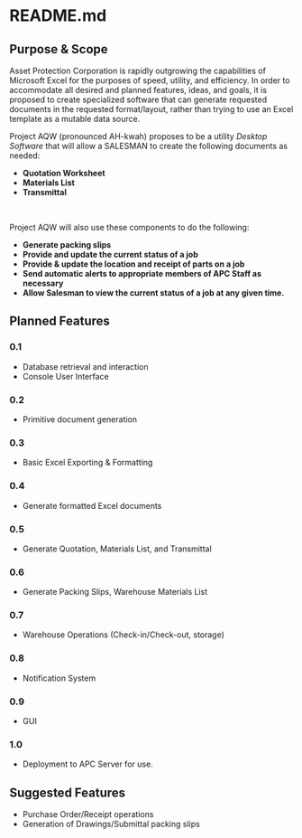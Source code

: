 # README.md #

## Purpose & Scope ##
Asset Protection Corporation is rapidly outgrowing the capabilities of Microsoft Excel for the purposes of speed, utility, and efficiency. In order to accommodate all desired and planned features, ideas, and goals, it is proposed to create specialized software that can generate requested documents in the requested format/layout, rather than trying to use an Excel template as a mutable data source.

Project AQW (pronounced AH-kwah) proposes to be a utility _Desktop Software_ that will allow a SALESMAN to create the following documents as needed:
- **Quotation Worksheet**
- **Materials List**
- **Transmittal**

<br>

Project AQW will also use these components to do the following:
- **Generate packing slips**
- **Provide and update the current status of a job**
- **Provide & update the location and receipt of parts on a job**
- **Send automatic alerts to appropriate members of APC Staff as necessary**
- **Allow Salesman to view the current status of a job at any given time.**

## Planned Features ##

### 0.1 ###
- Database retrieval and interaction
- Console User Interface

### 0.2 ###
- Primitive document generation

### 0.3 ###
- Basic Excel Exporting & Formatting

### 0.4 ###
- Generate formatted Excel documents

### 0.5 ###
- Generate Quotation, Materials List, and Transmittal

### 0.6 ###
- Generate Packing Slips, Warehouse Materials List

### 0.7 ###
- Warehouse Operations (Check-in/Check-out, storage)

### 0.8 ###
- Notification System

### 0.9 ###
- GUI

### 1.0 ###
- Deployment to APC Server for use.

## Suggested Features ##
- Purchase Order/Receipt operations
- Generation of Drawings/Submittal packing slips

